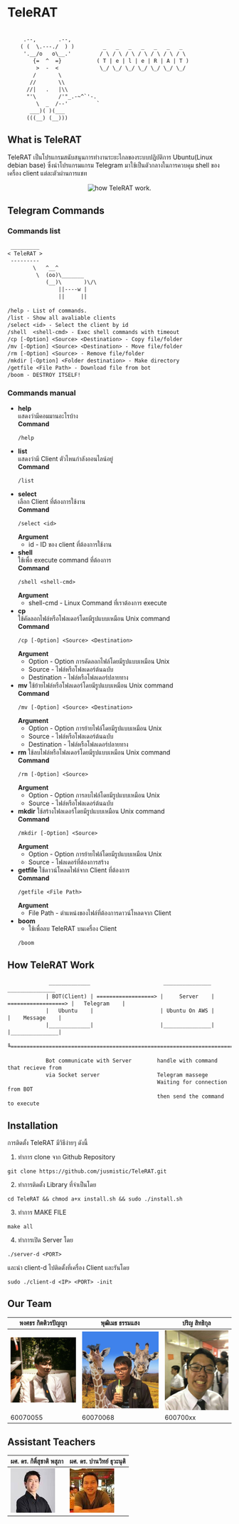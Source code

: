 # TeleRAT
```
    
     .--,       .--,     
    ( (  \.---./  ) )         _   _   _   _   _   _   _  
     '.__/o   o\__.'         / \ / \ / \ / \ / \ / \ / \ 
        {=  ^  =}           ( T | e | l | e | R | A | T )
         >  -  <             \_/ \_/ \_/ \_/ \_/ \_/ \_/          
        /       \
       //       \\
      //|   .   |\\
      "'\       /'"_.-~^`'-.
         \  _  /--'         `
       ___)( )(___
      (((__) (__)))    
```
## What is TeleRAT
TeleRAT เป็นโปรแกรมสนับสนุนการทำงานระยะไกลของระบบปฎิบัติการ Ubuntu(Linux debian base) ซึ่งนำโปรแกรมแกรม Telegram มาใช้เป็นตัวกลางในการควบคุม shell ของเครื่อง client แต่ละตัวผ่านการแชท
<p align="center">
<img align="center" src="https://media.giphy.com/media/hTDO28e3i3Di3H2Y8f/giphy.gif" alt="how TeleRAT work.">
</p>

## Telegram Commands

### Commands list
```
 _________
< TeleRAT >
 ---------
        \   ^__^
         \  (oo)\_______
            (__)\       )\/\
                ||----w |
                ||     ||

/help - List of commands.
/list - Show all avaliable clients
/select <id> - Select the client by id
/shell  <shell-cmd> - Exec shell commands with timeout
/cp [-Option] <Source> <Destination> - Copy file/folder
/mv [-Option] <Source> <Destination> - Move file/folder
/rm [-Option] <Source> - Remove file/folder
/mkdir [-Option] <Folder destination> - Make directory
/getfile <File Path> - Download file from bot
/boom - DESTROY ITSELF!
```
### Commands manual
* **help** <br>
   แสดงว่ามีคอมมานอะไรบ้าง<br>
   **Command** <br>
   ```
   /help 
   ```
* **list** <br>
    แสดงว่ามี Client ตัวไหนกำลังออนไลน์อยู่ <br>
    **Command** <br>
    ```
    /list
    ```
* **select** <br>
    เลือก Client ที่ต้องการใช้งาน <br>
    **Command** <br>
    ```
    /select <id>
    ```
    **Argument** <br>
    * id - ID ของ client ที่ต้องการใช้งาน
* **shell** <br>
    ใช้เพื่อ execute command ที่ต้องการ <br>
    **Command** <br>
    ```
    /shell <shell-cmd>
    ```
    **Argument** <br>
    * shell-cmd - Linux Command ที่เราต้องการ execute
* **cp** <br>
    ใช้คัดลอกไฟล์หรือโฟลเดอร์โดยมีรูปแบบเหมือน Unix command <br>
    **Command**<br>
    ```
    /cp [-Option] <Source> <Destination>
    ```
    **Argument**<br>
    * Option - Option การคัดลอกไฟล์โดยมีรูปแบบเหมือน Unix
    * Source - ไฟล์หรือโฟลเดอร์ต้นฉบับ
    * Destination - ไฟล์หรือโฟลเดอร์ปลายทาง
* **mv**
    ใช้ย้ายไฟล์หรือโฟลเดอร์โดยมีรูปแบบเหมือน Unix command <br>
    **Command**<br>
    ```
    /mv [-Option] <Source> <Destination>
    ```
    **Argument**<br>
    * Option - Option การย้ายไฟล์โดยมีรูปแบบเหมือน Unix
    * Source - ไฟล์หรือโฟลเดอร์ต้นฉบับ
    * Destination - ไฟล์หรือโฟลเดอร์ปลายทาง
* **rm**
    ใช้ลบไฟล์หรือโฟลเดอร์โดยมีรูปแบบเหมือน Unix command <br>
    **Command**<br>
    ```
    /rm [-Option] <Source>
    ```
    **Argument**<br>
    * Option - Option การลบไฟล์โดยมีรูปแบบเหมือน Unix
    * Source - ไฟล์หรือโฟลเดอร์ต้นฉบับ
* **mkdir**
    ใช้สร้างโฟลเดอร์โดยมีรูปแบบเหมือน Unix command <br>
    **Command**<br>
    ```
    /mkdir [-Option] <Source>
    ```
    **Argument**<br>
    * Option - Option การย้ายไฟล์โดยมีรูปแบบเหมือน Unix
    * Source - โฟลเดอร์ที่ต้องการสร้าง
* **getfile**
    ใช้ดาวน์โหลดไฟล์จาก Client ที่ต้องการ <br>
    **Command**<br>
    ```
    /getfile <File Path>
    ```
    **Argument**<br>
    * File Path - ตำแหน่งของไฟล์ที่ต้องการดาวน์โหลดจาก Client
* **boom**
    * ใช้เพื่อลบ TeleRAT บนเครื่อง Client
    ```
    /boom
    ```

## How TeleRAT Work
```
             _____________                       _______________                       _______________
            | BOT(Client) | ==================> |     Server    | ==================> |   Telegram    |
            |   Ubuntu    |                     | Ubuntu On AWS |                     |    Message    | 
            |_____________|                     |_______________|                     |_______________|
                   ╚===========================================================================╝
            
            Bot communicate with Server        handle with command that recieve from
            via Socket server                  Telegram massege 
                                               Waiting for connection from BOT
                                               then send the command to execute

```

## Installation
การติดตั้ง TeleRAT มีวิธีง่ายๆ ดังนี้
1. ทำการ clone จาก Github Repository
```
git clone https://github.com/jusmistic/TeleRAT.git
```

2. ทำการติดตั้ง Library ที่จำเป็นโดย 
```
cd TeleRAT && chmod a+x install.sh && sudo ./install.sh
```

3. ทำการ MAKE FILE
```
make all
```
4. ทำการเปิด Server โดย
```
./server-d <PORT>
```
และนำ client-d ไปติดตั้งที่เครื่อง Client และรันโดย
```
sudo ./client-d <IP> <PORT> -init
```

## Our Team
พงศธร กิตติวรปัญญา | พุฒิเมธ ธรรมแสง | ปริญ สิทธิกุล
-----------------|--------------|------------
![Phongsathron Kittiworapanya](/resource/fluke.jpg) | ![Puttimate Thumsank](/resource/gun.jpg) | ![Parin Sittigul](/resource/dump.jpg)
60070055 | 60070068 | 600700xx

## Assistant Teachers
ผศ. ดร. กิติ์สุชาติ พสุภา | ผศ. ดร. ปานวิทย์ ธุวะนุติ
--------------------|----------------------
![ผศ. ดร. กิติ์สุชาติ พสุภา](/resource/AJOung.png) |![ผศ. ดร. ปานวิทย์ ธุวะนุติ](/resource/AJPanwit.png)
